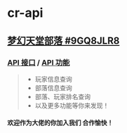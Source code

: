 # cr-api
## [梦幻天堂部落 #9GQ8JLR8](https://link.clashroyale.com/?clanInfo?id=9GQ8JLR8)
### [API 接口](https://dreamtt.ml/api) / [API 功能](https://dreamtt.ml/api/use)
> * 玩家信息查询
> * 部落信息查询
> * 部落、玩家排名查询
> * 以及更多功能等你来发现！

#### 欢迎作为大佬的你加入我们 合作愉快！
